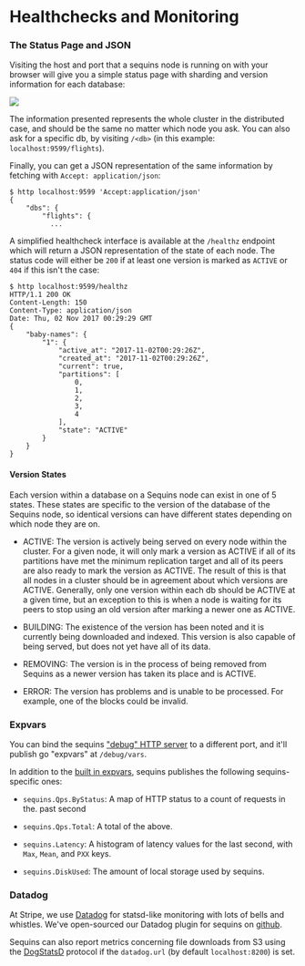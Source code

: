 # Healthchecks and Monitoring

### The Status Page and JSON

Visiting the host and port that a sequins node is running on with your browser
will give you a simple status page with sharding and version information for
each database:

![](status.png)

The information presented represents the whole cluster in the distributed case,
and should be the same no matter which node you ask. You can also ask for a
specific db, by visiting `/<db>` (in this example: `localhost:9599/flights`).

Finally, you can get a JSON representation of the same information by fetching
with `Accept: application/json`:

    $ http localhost:9599 'Accept:application/json'
    {
        "dbs": {
            "flights": {
              ...

A simplified healthcheck interface is available at the `/healthz` endpoint
which will return a JSON representation of the state of each node. The status
code will either be `200` if at least one version is marked as `ACTIVE` or
`404` if this isn't the case:

    $ http localhost:9599/healthz
    HTTP/1.1 200 OK
    Content-Length: 150
    Content-Type: application/json
    Date: Thu, 02 Nov 2017 00:29:29 GMT
    {
        "baby-names": {
            "1": {
                "active_at": "2017-11-02T00:29:26Z",
                "created_at": "2017-11-02T00:29:26Z",
                "current": true,
                "partitions": [
                    0,
                    1,
                    2,
                    3,
                    4
                ],
                "state": "ACTIVE"
            }
        }
    }

#### Version States

Each version within a database on a Sequins node can exist in one of 5 states.
These states are specific to the version of the database of the Sequins node,
so identical versions can have different states depending on which node they
are on.

- ACTIVE: The version is actively being served on every node within the
  cluster. For a given node, it will only mark a version as ACTIVE if all of
  its partitions have met the minimum replication target and all of its peers
  are also ready to mark the version as ACTIVE. The result of this is that all
  nodes in a cluster should be in agreement about which versions are ACTIVE.
  Generally, only one version within each db should be ACTIVE at a given time,
  but an exception to this is when a node is waiting for its peers to stop
  using an old version after marking a newer one as ACTIVE.

- BUILDING: The existence of the version has been noted and it is currently
  being downloaded and indexed. This version is also capable of being served,
  but does not yet have all of its data.

- REMOVING: The version is in the process of being removed from Sequins as a
  newer version has taken its place and is ACTIVE.

- ERROR: The version has problems and is unable to be processed. For example,
  one of the blocks could be invalid.

### Expvars

You can bind the sequins ["debug" HTTP
server](../x-1-configuration-reference/README.md#debug) to a different port, and
it'll publish go "expvars" at `/debug/vars`.

In addition to the [built in expvars][goexpvar], sequins publishes the following
sequins-specific ones:

 - `sequins.Qps.ByStatus`: A map of HTTP status to a count of requests in the.
   past second

 - `sequins.Qps.Total`: A total of the above.

 - `sequins.Latency`: A histogram of latency values for the last second, with
   `Max`, `Mean`, and `PXX` keys.

 - `sequins.DiskUsed`: The amount of local storage used by sequins.

[goexpvar]: https://golang.org/pkg/expvar/

### Datadog

At Stripe, we use [Datadog][datadog] for statsd-like monitoring with lots of
bells and whistles. We've open-sourced our Datadog plugin for sequins on
[github][ddcheck].

Sequins can also report metrics concerning file downloads from S3 using the
[DogStatsD][dogstatsd] protocol if the `datadog.url` (by default
`localhost:8200`) is set.

[datadog]: https://www.datadoghq.com/
[ddcheck]: https://github.com/stripe/datadog-checks/blob/master/checks.d/sequins.py
[dogstatsd]: https://docs.datadoghq.com/guides/dogstatsd/
